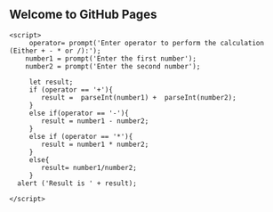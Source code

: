 ## Welcome to GitHub Pages

<!DOCTYPE html>
<html lang="en">
<head>
    <meta charset="UTF-8">
    <meta http-equiv="X-UA-Compatible" content="IE=edge">
    <meta name="viewport" content="width=device-width, initial-scale=1.0">
    <title>Document</title>
    
</head>
<body>
   
    <script>
         operator= prompt('Enter operator to perform the calculation (Either + - * or /):'); 
        number1 = prompt('Enter the first number');
        number2 = prompt('Enter the second number');

         let result;
         if (operator == '+'){
            result =  parseInt(number1) +  parseInt(number2);
         }
         else if(operator == '-'){
            result = number1 - number2;
         }
         else if (operator == '*'){
            result = number1 * number2;
         }
         else{
            result= number1/number2;
         }
      alert ('Result is ' + result);

    </script>
</body>
</html>
